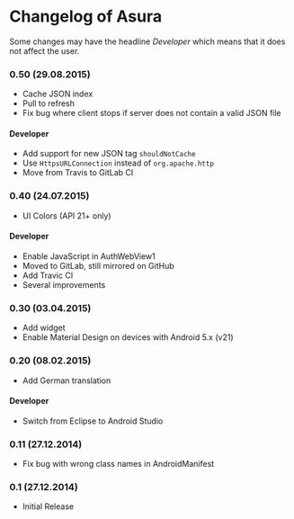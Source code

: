 # Changelog of Asura

Some changes may have the headline *Developer* which means that it does not
affect the user.

### 0.50 (29.08.2015)

- Cache JSON index
- Pull to refresh
- Fix bug where client stops if server does not contain a valid JSON file

#### Developer

- Add support for new JSON tag `shouldNotCache`
- Use `HttpsURLConnection` instead of `org.apache.http`
- Move from Travis to GitLab CI

### 0.40 (24.07.2015)

- UI Colors (API 21+ only)

#### Developer

- Enable JavaScript in AuthWebView1
- Moved to GitLab, still mirrored on GitHub
- Add Travic CI
- Several improvements

### 0.30 (03.04.2015)

- Add widget
- Enable Material Design on devices with Android 5.x (v21)

### 0.20 (08.02.2015)

- Add German translation

#### Developer

- Switch from Eclipse to Android Studio

### 0.11 (27.12.2014)

- Fix bug with wrong class names in AndroidManifest

### 0.1 (27.12.2014)

- Initial Release
